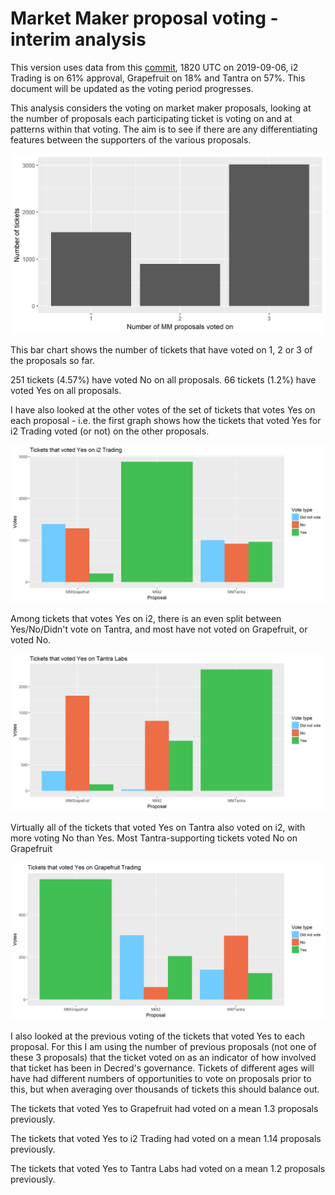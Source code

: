 # Market Maker proposal voting - interim analysis

This version uses data from this [commit](https://github.com/decred-proposals/mainnet/commit/b5b2c73504b199c44e679e9045ac56df9219fb73), 1820 UTC on 2019-09-06, i2 Trading is on 61% approval, Grapefruit on 18% and Tantra on 57%. This document will be updated as the voting period progresses.

This analysis considers the voting on market maker proposals, looking at the number of proposals each participating ticket is voting on and at patterns within that voting. The aim is to see if there are any differentiating features between the supporters of the various proposals.

![Number of MM proposals voted on per ticket](img/mm/number-of-MM-proposals-voted-on.png)

This bar chart shows the number of tickets that have voted on 1, 2 or 3 of the proposals so far. 

251 tickets (4.57%) have voted No on all proposals.
66 tickets (1.2%) have voted Yes on all proposals.

I have also looked at the other votes of the set of tickets that votes Yes on each proposal - i.e. the first graph shows how the tickets that voted Yes for i2 Trading voted (or not) on the other proposals. 

![Tickets that voted Yes on i2 Trading](img/mm/tickets-voting-yes-on-i2.png)

Among tickets that votes Yes on i2, there is an even split between Yes/No/Didn't vote on Tantra, and most have not voted on Grapefruit, or voted No.

![Tickets that voted Yes on Tantra Labs](img/mm/tickets-voting-yes-on-tantra.png)

Virtually all of the tickets that voted Yes on Tantra also voted on i2, with more voting No than Yes. Most Tantra-supporting tickets voted No on Grapefruit

![Tickets that voted Yes on Grapefruit Trading](img/mm/tickets-voting-yes-on-grapefruit.png)

I also looked at the previous voting of the tickets that voted Yes to each proposal. For this I am using the number of previous proposals (not one of these 3 proposals) that the ticket voted on as an indicator of how involved that ticket has been in Decred's governance. Tickets of different ages will have had different numbers of opportunities to vote on proposals prior to this, but when averaging over thousands of tickets this should balance out.

The tickets that voted Yes to Grapefruit had voted on a mean 1.3 proposals previously.

The tickets that voted Yes to i2 Trading had voted on a mean 1.14 proposals previously.

The tickets that voted Yes to Tantra Labs had voted on a mean 1.2 proposals previously.